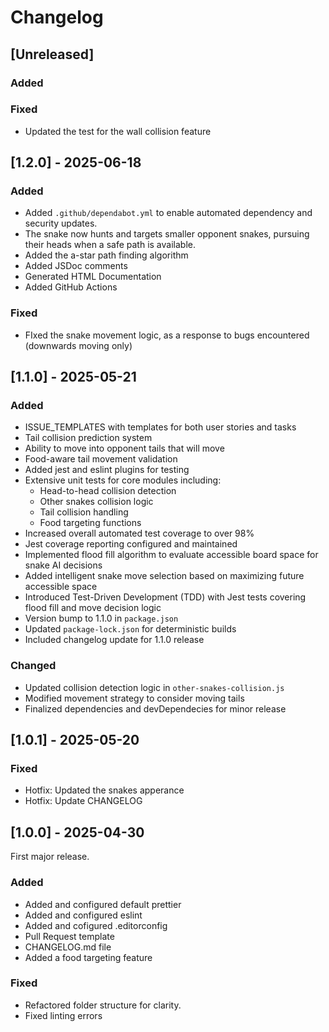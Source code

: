 # Changelog

## [Unreleased]

### Added

### Fixed 

- Updated the test for the wall collision feature

## [1.2.0] - 2025-06-18

### Added

- Added `.github/dependabot.yml` to enable automated dependency and security updates.
- The snake now hunts and targets smaller opponent snakes, pursuing their heads when a safe path is available.
- Added the a-star path finding algorithm
- Added JSDoc comments
- Generated HTML Documentation
- Added GitHub Actions

### Fixed

- FIxed the snake movement logic, as a response to bugs encountered (downwards moving only)

## [1.1.0] - 2025-05-21

### Added

- ISSUE_TEMPLATES with templates for both user stories and tasks
- Tail collision prediction system
- Ability to move into opponent tails that will move
- Food-aware tail movement validation
- Added jest and eslint plugins for testing
- Extensive unit tests for core modules including:
  - Head-to-head collision detection
  - Other snakes collision logic
  - Tail collision handling
  - Food targeting functions
- Increased overall automated test coverage to over 98%
- Jest coverage reporting configured and maintained
- Implemented flood fill algorithm to evaluate accessible board space for snake AI decisions
- Added intelligent snake move selection based on maximizing future accessible space
- Introduced Test-Driven Development (TDD) with Jest tests covering flood fill and move decision logic
- Version bump to 1.1.0 in `package.json`
- Updated `package-lock.json` for deterministic builds
- Included changelog update for 1.1.0 release

### Changed

- Updated collision detection logic in `other-snakes-collision.js`
- Modified movement strategy to consider moving tails
- Finalized dependencies and devDependecies for minor release

## [1.0.1] - 2025-05-20

### Fixed

- Hotfix: Updated the snakes apperance
- Hotfix: Update CHANGELOG

## [1.0.0] - 2025-04-30

First major release.

### Added

- Added and configured default prettier
- Added and configured eslint
- Added and cofigured .editorconfig
- Pull Request template
- CHANGELOG.md file
- Added a food targeting feature

### Fixed

- Refactored folder structure for clarity.
- Fixed linting errors
